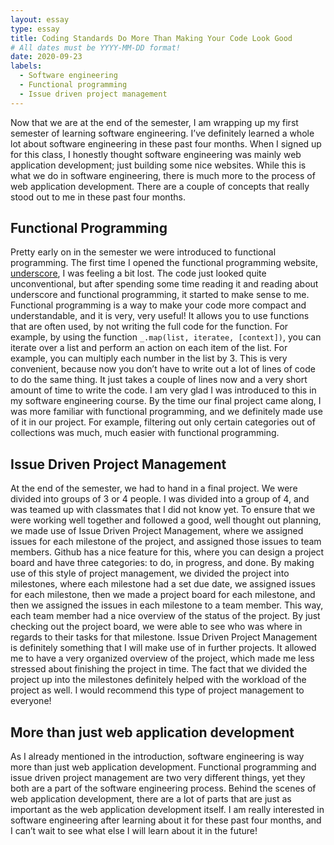 ```yaml
---
layout: essay
type: essay
title: Coding Standards Do More Than Making Your Code Look Good
# All dates must be YYYY-MM-DD format!
date: 2020-09-23
labels:
  - Software engineering
  - Functional programming
  - Issue driven project management
---
```


Now that we are at the end of the semester, I am wrapping up my first semester of learning software engineering. I’ve definitely learned a whole lot about software engineering in these past four months. When I signed up for this class, I honestly thought software engineering was mainly web application development; just building some nice websites. While this is what we do in software engineering, there is much more to the process of web application development. There are a couple of concepts that really stood out to me in these past four months. 

## Functional Programming 
Pretty early on in the semester we were introduced to functional programming. The first time I opened the functional programming website, [underscore](https://underscorejs.org), I was feeling a bit lost. The code just looked quite unconventional, but after spending some time reading it and reading about underscore and functional programming, it started to make sense to me. Functional programming is a way to make your code more compact and understandable, and it is very, very useful! It allows you to use functions that are often used, by not writing the full code for the function. For example, by using the function `_.map(list, iteratee, [context])`, you can iterate over a list and perform an action on each item of the list. For example, you can multiply each number in the list by 3. This is very convenient, because now you don’t have to write out a lot of lines of code to do the same thing. It just takes a couple of lines now and a very short amount of time to write the code. 
I am very glad I was introduced to this in my software engineering course. By the time our final project came along, I was more familiar with functional programming, and we definitely made use of it in our project. For example, filtering out only certain categories out of collections was much, much easier with functional programming.

## Issue Driven Project Management
At the end of the semester, we had to hand in a final project. We were divided into groups of 3 or 4 people. I was divided into a group of 4, and was teamed up with classmates that I did not know yet. To ensure that we were working well together and followed a good, well thought out planning, we made use of Issue Driven Project Management, where we assigned issues for each milestone of the project, and assigned those issues to team members. Github has a nice feature for this, where you can design a project board and have three categories: to do, in progress, and done. By making use of this style of project management, we divided the project into milestones, where each milestone had a set due date, we assigned issues for each milestone, then we made a project board for each milestone, and then we assigned the issues in each milestone to a team member. This way, each team member had a nice overview of the status of the project. By just checking out the project board, we were able to see who was where in regards to their tasks for that milestone. 
Issue Driven Project Management is definitely something that I will make use of in further projects. It allowed me to have a very organized overview of the project, which made me less stressed about finishing the project in time. The fact that we divided the project up into the milestones definitely helped with the workload of the project as well. I would recommend this type of project management to everyone!

## More than just web application development
As I already mentioned in the introduction, software engineering is way more than just web application development. Functional programming and issue driven project management are two very different things, yet they both are a part of the software engineering process. Behind the scenes of web application development, there are a lot of parts that are just as important as the web application development itself. I am really interested in software engineering after learning about it for these past four months, and I can’t wait to see what else I will learn about it in the future! 
